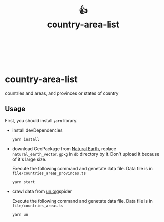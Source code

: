 <div align="center">
  <h1>
    <br/>
    👍
    <br />
    country-area-list
    <br />
    <br />
  </h1>
  <sup>
  </sup>
  <br />
  <div align="center" style="display:none;">
  <pre>npm i <a href="https://github.dev/toodiff/country-area-list">country-area-list</a></pre>
  </div>
  <br />
  <br />
</div>

# country-area-list
countries and areas, and provinces or states of country

## Usage

First, you should install `yarn` library.

- install devDependencies
    ```node 
    yarn install
    ```

- download GeoPackage from [Natural Earth](https://www.naturalearthdata.com/downloads/), replace `natural_earth_vector.gpkg` in `db` directory by it.  Don't upload it because of it's large size.

    Execute the following command and genetate data file. Data file is in `file/countries_areas_provinces.ts`

    ```node 
    yarn start
    ```

- crawl data from [un.org](https://unstats.un.org/unsd/methodology/m49/)spider

    Execute the following command and genetate data file. Data file is in `file/countries_areas.ts`

    ```node 
    yarn un
    ```